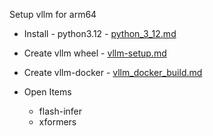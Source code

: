 Setup vllm for arm64

- Install - python3.12 - [python_3_12.md](python_3_12.md)
- Create vllm wheel - [vllm-setup.md](vllm-setup.md)
- Create vllm-docker - [vllm_docker_build.md](vllm_docker_build.md)


- Open Items
    - flash-infer
    - xformers


<!-- 
  - Reduce vLLM wheel size build 
    - < 100 MB for pypi  
        - Issue 
            - https://docs.pypi.org/project-management/storage-limits/
        - Temporary Fix : uploaded to GitHub Releass
    - < 400 MB for docker 
        - Issue
            - https://github.com/vllm-project/vllm/blob/main/.buildkite/check-wheel-size.py
        - Temporary Fix : build-arg VLLM_MAX_SIZE_MB=1000 


 -->